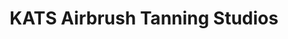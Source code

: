---
title: "KATS Airbrush Tanning Studios"
url: /saint-louis-park/kats-airbrush-tanning-studios/
shop: Kosmetik
---